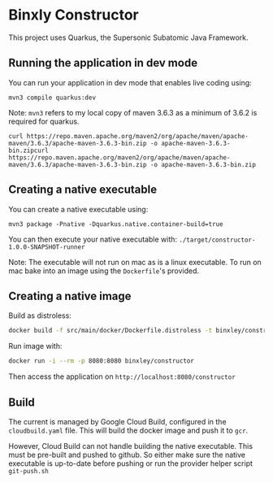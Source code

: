 # Binxly Constructor

This project uses Quarkus, the Supersonic Subatomic Java Framework.

## Running the application in dev mode

You can run your application in dev mode that enables live coding using:
```shell script
mvn3 compile quarkus:dev
```

Note: `mvn3` refers to my local copy of maven 3.6.3 as a minimum of 3.6.2 is required for quarkus. 

```shell
curl https://repo.maven.apache.org/maven2/org/apache/maven/apache-maven/3.6.3/apache-maven-3.6.3-bin.zip -o apache-maven-3.6.3-bin.zipcurl https://repo.maven.apache.org/maven2/org/apache/maven/apache-maven/3.6.3/apache-maven-3.6.3-bin.zip -o apache-maven-3.6.3-bin.zip
```

## Creating a native executable

You can create a native executable using: 
```shell script
mvn3 package -Pnative -Dquarkus.native.container-build=true
```

You can then execute your native executable with: `./target/constructor-1.0.0-SNAPSHOT-runner`

Note: The executable will not run on mac as is a linux executable. To run on mac bake into an image using the
`Dockerfile`'s provided.

## Creating a native image

Build as distroless:

```bash
docker build -f src/main/docker/Dockerfile.distroless -t binxley/constructor .
```

Run image with:

```bash
docker run -i --rm -p 8080:8080 binxley/constructor
```

Then access the application on `http://localhost:8080/constructor`

## Build

The current is managed by Google Cloud Build, configured in the `cloudbuild.yaml`
file. This will build the docker image and push it to `gcr`. 

However, Cloud Build can not handle building the native executable. This must 
be pre-built and pushed to github. So either make sure the native executable is
up-to-date before pushing or run the provider helper script `git-push.sh`

